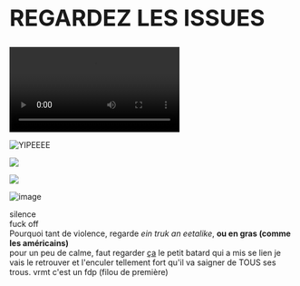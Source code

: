 <h1 style="font-size: 40px;">REGARDEZ LES ISSUES</h1>

![](https://media.tenor.com/ifFYby6Oj_UAAAPo/try-me-gun.mp4)

![YIPEEEE](https://media.tenor.com/qJRMLPlR3_8AAAAj/maxwell-cat.gif)

![](https://c.tenor.com/gQD88rOotgkAAAAd/tenor.gif)

![](https://media.gifdb.com/cat-dancing-cute-hug-crazy-shake-kjt7dwk17q63dic7.gif)

![image](https://github.com/user-attachments/assets/c0ea3bed-6ea3-4fff-8bf3-bf3a18dfc82a)


silence  
fuck off  
Pourquoi tant de violence, regarde _ein truk an eetalike_, **ou en gras (comme les américains)**  
pour un peu de calme, faut regarder [ça](https://www.youtube.com/watch?v=xvFZjo5PgG0)
le petit batard qui a mis se lien je vais le retrouver et l'enculer tellement fort qu'il va saigner de TOUS ses trous. 
vrmt c'est un fdp (filou de première)
